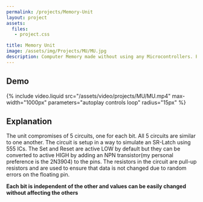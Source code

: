 ```yaml
---
permalink: /projects/Memory-Unit
layout: project
assets:
  files:
   - project.css

title: Memory Unit
image: /assets/img/Projects/MU/MU.jpg
description: Computer Memory made without using any Microcontrollers. Practical Demonstration of the SR Latch.
---
```


## Demo
{% include video.liquid src="/assets/video/projects/MU/MU.mp4" max-width="1000px" parameters="autoplay controls loop" radius="15px" %}

## Explanation

The unit compromises of 5 circuits, one for each bit. All 5 circuits are similar to one another. The circuit is setup in a way to simulate an SR-Latch using 555 ICs. The Set and Reset are active LOW by default but they can be converted to active HIGH by adding an NPN transistor(my personal preference is the 2N3904) to the pins. The resistors in the circuit are pull-up resistors and are used to ensure that data is not changed due to random errors on the floating pin.

**Each bit is independent of the other and values can be easily changed without affecting the others**

<br class="spacer">